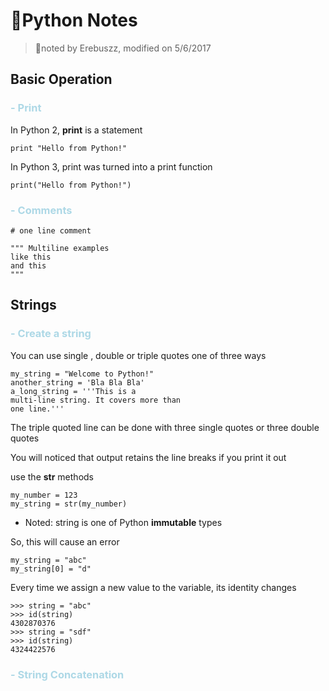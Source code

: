 # Python Notes

> noted by Erebuszz, modified on 5/6/2017

## Basic Operation

### <font color="lightblue">- Print</font>

In Python 2, <b>print</b> is a statement

    print "Hello from Python!"

In Python 3, print was turned into a print function

    print("Hello from Python!")

### <font color="lightblue">- Comments</font>

    # one line comment

    """ Multiline examples
    like this
    and this
    """

## Strings

### <font color="lightblue">- Create a string</font>

You can use single , double or triple quotes one of three ways

    my_string = "Welcome to Python!"
    another_string = 'Bla Bla Bla'
    a_long_string = '''This is a 
    multi-line string. It covers more than 
    one line.'''

The triple quoted line can be done with three single quotes or three double quotes

You will noticed that output retains the line breaks if you print it out

use the <b>str</b> methods
    
    my_number = 123
    my_string = str(my_number)

* Noted: string is one of Python <b>immutable</b> types

So, this will cause an error

    my_string = "abc"
    my_string[0] = "d"

Every time we assign a new value to the variable, its identity changes

    >>> string = "abc"
    >>> id(string)
    4302870376
    >>> string = "sdf"
    >>> id(string)
    4324422576

### <font color="lightblue">- String Concatenation</font>